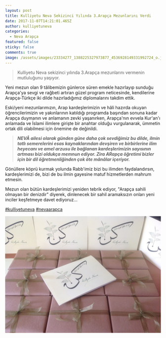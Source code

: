 ```yaml
---
layout: post
title: Kulliyetu Neva Sekizinci Yılında 3.Arapça Mezunlarını Verdi
date: 2017-11-07T14:21:01.465Z
author: kulliyetuneva
categories:
  - Neva Arapça
featured: false
sticky: false
comments: true
image: /assets/images/23334277_1388225327973877_4536928149331992724_o.jpg
---
```

<!--StartFragment-->

> Kulliyetu Neva sekizinci yılında 3.Arapça mezunlarını vermenin mutluluğunu yaşıyor.

Yeni mezun olan 9 tâlibemizin günlerce süren emekle hazırlayıp sunduğu Arapça'ya sevgi ve rağbeti artıran güzel program neticesinde, kendilerine Arapça-Türkçe iki dilde hazırladığımız diplomalarını takdim ettik.

Eski/yeni mezunlarımızın, Arap kardeşlerimizin ve hâli hazırda okuyan öğrencilerimizin ve yakınlarının katıldığı programda başından sonuna kadar Arapça duymanın ve anlamanın zevki yaşanırken, Arapça'nın evvela Kur'an'ı anlamada ve İslami ilimlere girişte bir anahtar olduğu vurgulanarak, ümmetin ortak dili olabilmesi için önemine de değinildi.

> ***NEVÂ ailesi olarak günden güne daha çok sevdiğimiz bu dilde, ilmin tatlı semerelerini esas kaynaklarından devşiren ve birbirlerine ilim heyecanı ve amel arzusu ile bağlanan kardeşlerimizin sayısının artması bizi oldukça memnun ediyor. Zira ARapça öğretimi bizler için bir dil öğretmenliğinden çok öte mânâlar içeriyor.***

Gönüllere köprü kurmak yolunda Rabb'imiz bizi bu ilimden faydalandırsın, kardeşlerimizi de, bizi de bu ilmin gayesine matuf hizmetlerden mahrum etmesin.

Mezun olan bütün kardeşlerimizi yeniden tebrik ediyor, "Arapça sahili olmayan bir denizdir" diyerek, dinlenecek bir sahil aramaksızın onları yeni inciler keşfetmeye davet ediyoruz...

[\#kulliyetuneva](https://www.facebook.com/hashtag/kulliyetuneva?__eep__=6&__cft__[0]=AZXnSWQ9eUuD4OC0ZD5evg7OE6FW1J_r3KJQGkBHbBKXTVuyyTgiwPYONiClpok81XOVNXwBpkBUVDTMCYWjaLtBKzMx5fp5gRV32g-Bgg_jrg&__tn__=*NK-R) [\#nevaarapca](https://www.facebook.com/hashtag/nevaarapca?__eep__=6&__cft__[0]=AZXnSWQ9eUuD4OC0ZD5evg7OE6FW1J_r3KJQGkBHbBKXTVuyyTgiwPYONiClpok81XOVNXwBpkBUVDTMCYWjaLtBKzMx5fp5gRV32g-Bgg_jrg&__tn__=*NK-R)



![](/assets/images/23270417_1388225311307212_5143119426325949922_o.jpg)

<!--EndFragment-->